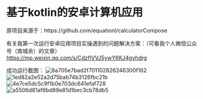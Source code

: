 <h1>基于kotlin的安卓计算机应用</h1>

<p>原项目来源于：https://github.com/equationl/calculatorCompose</p>

有关我第一次运行安卓应用项目实操遇到的问题解决方案：（可看我个人微信公众号（南城余）的文章）
https://mp.weixin.qq.com/s/CdzflVVJ5ywY6KJ4gyhdrg


成功运行截图：
![8a705e7bad2f701102826246300f162](https://github.com/nanchengcyu/CalculatorCompose/assets/104661473/5ce1dade-0d66-4a38-a83e-d51e31c57e9a)
![1ed82a2e52a2d75bab74b3126fbc21b](https://github.com/nanchengcyu/CalculatorCompose/assets/104661473/35b1df97-9a05-4dd6-bb45-254198e56261)
![4e7ce5dc5c9f1b0e703dc641efaf728](https://github.com/nanchengcyu/CalculatorCompose/assets/104661473/f01f753b-b00c-4fa5-a250-94f71a18c9c4)
![a5506d81af6bd89e81d1bec3cb78db5](https://github.com/nanchengcyu/CalculatorCompose/assets/104661473/19212bd9-3c04-4931-ab04-c6c8ddf4e627)
